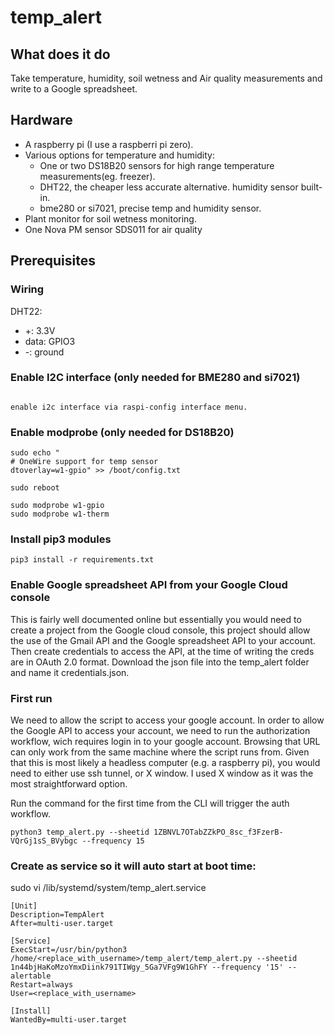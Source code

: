 # temp_alert

## What does it do

Take temperature, humidity, soil wetness and Air quality measurements and write to a Google spreadsheet.

## Hardware

* A raspberry pi (I use a raspberri pi zero).
* Various options for temperature and humidity:
  * One or two DS18B20 sensors for high range temperature measurements(eg. freezer).
  * DHT22, the cheaper less accurate alternative. humidity sensor built-in.
  * bme280 or si7021, precise temp and humidity sensor.
* Plant monitor for soil wetness monitoring.
* One Nova PM sensor SDS011 for air quality

## Prerequisites


### Wiring

DHT22:
  * +: 3.3V
  * data: GPIO3
  * -: ground

### Enable I2C interface (only needed for BME280 and si7021)
```

enable i2c interface via raspi-config interface menu.
```

### Enable modprobe (only needed for DS18B20)
```
sudo echo "
# OneWire support for temp sensor
dtoverlay=w1-gpio" >> /boot/config.txt

sudo reboot

sudo modprobe w1-gpio
sudo modprobe w1-therm
```


### Install pip3 modules
```
pip3 install -r requirements.txt
```


### Enable Google spreadsheet API from your Google Cloud console
 This is fairly well documented online but essentially you would need to create a project from the Google cloud console, this project should allow the use of the Gmail API and the Google spreadsheet API to your account.
Then create credentials to access the API, at the time of writing the creds are in OAuth 2.0 format. Download the json file into the temp_alert folder and name it credentials.json.

### First run
We need to allow the script to access your google account. In order to allow the Google API to access your account, we need to run the authorization workflow, wich requires login in to your google account. Browsing that URL can only work from the same machine where the script runs from. Given that this is most likely a headless computer (e.g. a raspberry pi), you would need to either use ssh tunnel, or X window. I used X window as it was the most straightforward option. 

Run the command for the first time from the CLI will trigger the auth workflow.
```
python3 temp_alert.py --sheetid 1ZBNVL7OTabZZkPO_8sc_f3FzerB-VQrGj1sS_BVybgc --frequency 15
```

### Create as service so it will auto start at boot time:

sudo vi /lib/systemd/system/temp_alert.service
```
[Unit]
Description=TempAlert
After=multi-user.target

[Service]
ExecStart=/usr/bin/python3 /home/<replace_with_username>/temp_alert/temp_alert.py --sheetid 1n44bjHaKoMzoYmxDiink791TIWgy_5Ga7VFg9W1GhFY --frequency '15' --alertable
Restart=always
User=<replace_with_username>

[Install]
WantedBy=multi-user.target

```

